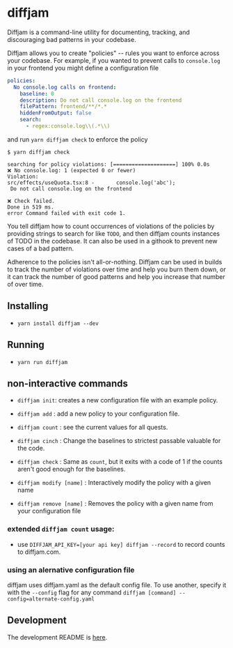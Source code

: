# diffjam

Diffjam is a command-line utility for documenting, tracking, and discouraging bad patterns in your codebase.

Diffjam allows you to create "policies" -- rules you want to enforce across your codebase. For example, if you wanted to prevent calls to `console.log` in your frontend you might define a configuration file

```yaml
policies:
  No console.log calls on frontend:
    baseline: 0
    description: Do not call console.log on the frontend
    filePattern: frontend/**/*.*
    hiddenFromOutput: false
    search:
      - regex:console.log\\(.*\\)
```

and run `yarn diffjam check` to enforce the policy

```
$ yarn diffjam check

searching for policy violations: [====================] 100% 0.0s
❌️ No console.log: 1 (expected 0 or fewer)
Violation:
src/effects/useQuota.tsx:8 -       console.log('abc');
 Do not call console.log on the frontend

❌️ Check failed.
Done in 519 ms.
error Command failed with exit code 1.
```

You tell diffjam how to count occurrences of violations of the policies
by providing strings to search for like `TODO`, and then diffjam counts instances of TODO in the codebase.
It can also be used in a githook to prevent new cases of a bad pattern.

Adherence to the policies isn't all-or-nothing.  Diffjam can be used in builds to track the number of
violations over time and help you burn them down, or it can track the
number of good patterns and help you increase that number of over time.

## Installing

* `yarn install diffjam --dev`


## Running

* `yarn run diffjam`

## non-interactive commands
* `diffjam init`: creates a new configuration file with an example policy.
* `diffjam add` : add a new policy to your configuration file.
* `diffjam count` : see the current values for all quests.

* `diffjam cinch` : Change the baselines to strictest passable valuable for the code.
* `diffjam check` : Same as `count`, but it exits with a code of 1 if the counts aren't good enough for the baselines.
* `diffjam modify [name]` : Interactively modify the policy with a given name
* `diffjam remove [name]` : Removes the policy with a given name from your configuration file

### extended `diffjam count` usage:
* use `DIFFJAM_API_KEY=[your api key] diffjam --record` to record counts to diffjam.com.

### using an alernative configuration file
diffjam uses diffjam.yaml as the default config file. To use another, specify it with the `--config` flag for any command
`diffjam [command] --config=alternate-config.yaml`

## Development
The development README is [here](devREADME.md).